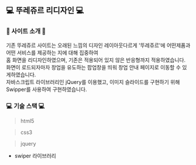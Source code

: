 ## 💻 뚜레쥬르 리디자인 💻

### 📄 사이트 소개 📄
기존 뚜레쥬르 사이트는 오래된 느낌의 디자인 레이아웃다르게 '뚜레쥬르'에 어떤제품과 어떤 서비스를 제공하는 지에 대해 집중하여 <br>
홈 화면을 리디자인하였으며, 기존은 적용되어 있지 않은 반응형까지 적용하였습니다.<br>
화면이 로드되자마자 창업을 유도하는 팝업창을 띄워 창업 안내 페이지로 이동할 수 있게하였습니다.<br>
자바스크립트 라이브러리인 jQuery를 이용했고, 이미지 슬라이드를 구현하기 위해 Swipper를 사용하여 구현하였습니다.

### 💻 기술 스택 💻
> html5

> css3

> jquery
  - swiper 라이브러리
